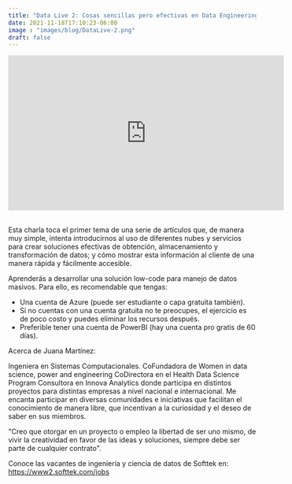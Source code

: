 ```yaml
---
title: "Data Live 2: Cosas sencillas pero efectivas en Data Engineering: Una intro a la ingeniería de datos usando Azure"
date: 2021-11-18T17:10:23-06:00
image : "images/blog/DataLive-2.png"
draft: false
---
```


<div class="container">

<center>
<iframe width="560" height="315" src="https://www.youtube.com/embed/OAA4yZQMKGY" title="YouTube video player" frameborder="0" allow="accelerometer; autoplay; clipboard-write; encrypted-media; gyroscope; picture-in-picture" allowfullscreen></iframe>
</center>

<br>

Esta charla toca el primer tema de una serie de artículos que, de manera muy simple, intenta introducirnos al uso de diferentes nubes y servicios para crear soluciones efectivas de obtención, almacenamiento y transformación de datos; y cómo mostrar esta información al cliente de una manera rápida y fácilmente accesible.

Aprenderás a desarrollar una solución low-code para manejo de datos masivos. Para ello, es recomendable que tengas:

- Una cuenta de Azure (puede ser estudiante o capa gratuita también).
- Si no cuentas con una cuenta gratuita no te preocupes, el ejercicio es de poco costo y puedes eliminar los recursos después.
- Preferible tener una cuenta de PowerBI (hay una cuenta pro gratis de 60 días).

Acerca de Juana Martínez:

Ingeniera en Sistemas Computacionales.
CoFundadora de Women in data science, power and engineering
CoDirectora en el Health Data Science Program
Consultora en Innova Analytics donde participa en distintos proyectos para distintas empresas a nivel nacional e internacional.
Me encanta participar en diversas comunidades e iniciativas que facilitan el conocimiento de manera libre, que incentivan a la curiosidad y el deseo de saber en sus miembros. 

"Creo que otorgar en un proyecto o empleo la libertad de ser uno mismo, de vivir la creatividad en favor de las ideas y soluciones, siempre debe ser parte de cualquier contrato".

Conoce las vacantes de ingeniería y ciencia de datos de Softtek en:
https://www2.softtek.com/jobs

</div>